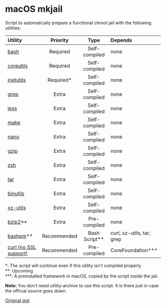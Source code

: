 # macOS mkjail
Script to automatically prepare a functional chroot jail with the following utilities:

| Utility | Priority | Type | Depends |
|:----|:---:|:---:|:----|
| [bash](https://www.gnu.org/s/bash) | Required | Self-compiled | none |
| [coreutils](https://www.gnu.org/software/coreutils/coreutils.html) | Required | Self-compiled | none |
| [inetutils](https://www.gnu.org/software/inetutils/) | Required\* | Self-compiled | none |
| [grep](https://www.gnu.org/software/grep/) | Extra | Self-compiled | none |
| [less](https://www.gnu.org/software/less/) | Extra | Self-compiled | none |
| [make](https://www.gnu.org/s/make) | Extra | Self-compiled | none |
| [nano](https://www.nano-editor.org) | Extra | Self-compiled | none |
| [gzip](https://www.gnu.org/software/gzip/) | Extra | Self-compiled | none |
| [zsh](http://zsh.sourceforge.net) | Extra | Self-compiled | none |
| [tar](https://www.gnu.org/software/tar/) | Extra | Self-compiled | none |
| [binutils](https://www.gnu.org/software/binutils/) | Extra | Self-compiled | none |
| [xz-utils](https://tukaani.org/xz/) | Extra | Self-compiled | none |
| [bzip2](https://web.archive.org/web/20180801004107/http://www.bzip.org)\*\* | Extra | Pre-compiled | none |
| [bashpm](https://github.com/pixelomer/bashpm)\*\* | Recommended | Bash Script\*\* | curl, xz-utils, tar, grep |
| [curl (no SSL support)](https://curl.haxx.se) | Recommended | Pre-compiled | CoreFoundation\*\*\* |

\*: The script will continue even if this utility isn't compiled properly  
\*\*: Upcoming  
\*\*\*: A preinstalled framework in macOS, copied by the script inside the jail.  

**Note:** You don't need utility-archive to use this script. It is there just in case the official source goes down.
  
[Original gist](https://gist.github.com/pixelomer/f29eedb34368bec62df545c05db706b4)